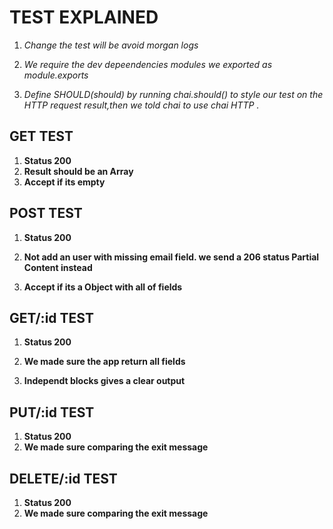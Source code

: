 # TEST EXPLAINED

1. _Change the test will be avoid morgan logs_

2. _We require the dev depeendencies modules we exported as module.exports_

3. _Define SHOULD(should) by running chai.should() to style our test on the HTTP request result,then we told chai to use chai HTTP ._

## GET TEST

1. **Status 200**
2. **Result should be an Array**
3. **Accept if its empty**

## POST TEST

1. **Status 200**
2. **Not add an user with missing email field. we send a 206 status Partial Content instead**

3. **Accept if its a Object with all of fields**

## GET/:id TEST

1. **Status 200**
2. **We made sure the app return all fields**

3. **Independt blocks gives a clear output**

## PUT/:id TEST

1. **Status 200**
2. **We made sure comparing the exit message**

## DELETE/:id TEST

1. **Status 200**
2. **We made sure comparing the exit message**
